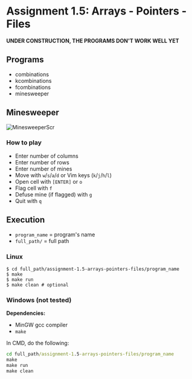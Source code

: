 # Assignment 1.5: Arrays - Pointers - Files

**UNDER CONSTRUCTION, THE PROGRAMS DON'T WORK WELL YET**

## Programs

* combinations
* kcombinations
* fcombinations
* minesweeper

## Minesweeper

![MinesweeperScr](https://user-images.githubusercontent.com/54286563/72887644-cad7c500-3d14-11ea-8b8b-7e91df4806ab.png)

### How to play

* Enter number of columns
* Enter number of rows
* Enter number of mines
* Move with `w`/`s`/`a`/`d` or Vim keys (`k`/`j`/`h`/`l`)
* Open cell with `[ENTER]` or `o`
* Flag cell with `f`
* Defuse mine (if flagged) with `g`
* Quit with `q`

## Execution

* ```program_name``` = program's name
* ```full_path/``` = full path

### Linux

```shell
$ cd full_path/assignment-1.5-arrays-pointers-files/program_name
$ make
$ make run
$ make clean # optional
```

### Windows (not tested)

**Dependencies:**   
* MinGW gcc compiler
* ```make```

In CMD, do the following:

```bat
cd full_path/assignment-1.5-arrays-pointers-files/program_name
make
make run
make clean
```